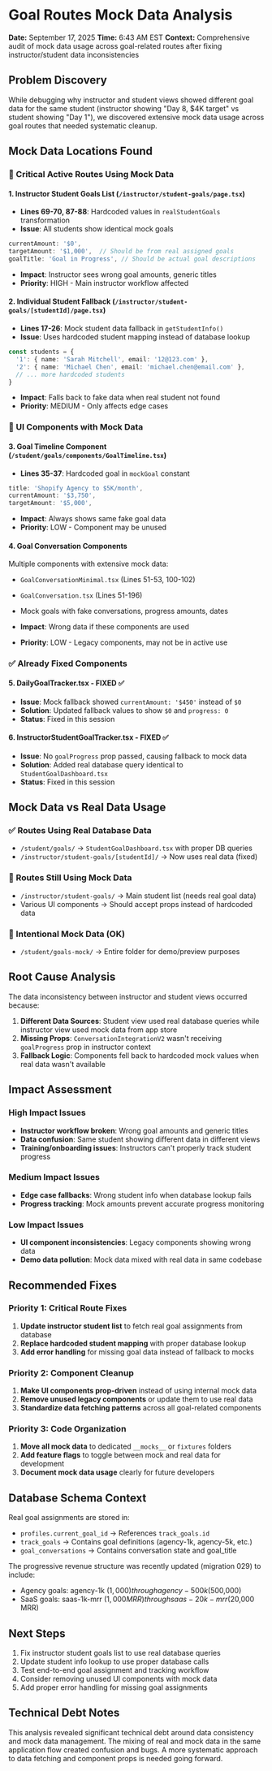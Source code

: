 # Goal Routes Mock Data Analysis

**Date:** September 17, 2025
**Time:** 6:43 AM EST
**Context:** Comprehensive audit of mock data usage across goal-related routes after fixing instructor/student data inconsistencies

## Problem Discovery

While debugging why instructor and student views showed different goal data for the same student (instructor showing "Day 8, $4K target" vs student showing "Day 1"), we discovered extensive mock data usage across goal routes that needed systematic cleanup.

## Mock Data Locations Found

### 🚨 Critical Active Routes Using Mock Data

#### 1. **Instructor Student Goals List** (`/instructor/student-goals/page.tsx`)
- **Lines 69-70, 87-88**: Hardcoded values in `realStudentGoals` transformation
- **Issue**: All students show identical mock goals
```typescript
currentAmount: '$0',
targetAmount: '$1,000',  // Should be from real assigned goals
goalTitle: 'Goal in Progress', // Should be actual goal descriptions
```
- **Impact**: Instructor sees wrong goal amounts, generic titles
- **Priority**: HIGH - Main instructor workflow affected

#### 2. **Individual Student Fallback** (`/instructor/student-goals/[studentId]/page.tsx`)
- **Lines 17-26**: Mock student data fallback in `getStudentInfo()`
- **Issue**: Uses hardcoded student mapping instead of database lookup
```typescript
const students = {
  '1': { name: 'Sarah Mitchell', email: '12@123.com' },
  '2': { name: 'Michael Chen', email: 'michael.chen@email.com' },
  // ... more hardcoded students
}
```
- **Impact**: Falls back to fake data when real student not found
- **Priority**: MEDIUM - Only affects edge cases

### 🎨 UI Components with Mock Data

#### 3. **Goal Timeline Component** (`/student/goals/components/GoalTimeline.tsx`)
- **Lines 35-37**: Hardcoded goal in `mockGoal` constant
```typescript
title: 'Shopify Agency to $5K/month',
currentAmount: '$3,750',
targetAmount: '$5,000',
```
- **Impact**: Always shows same fake goal data
- **Priority**: LOW - Component may be unused

#### 4. **Goal Conversation Components**
Multiple components with extensive mock data:
- `GoalConversationMinimal.tsx` (Lines 51-53, 100-102)
- `GoalConversation.tsx` (Lines 51-196)
- Mock goals with fake conversations, progress amounts, dates

- **Impact**: Wrong data if these components are used
- **Priority**: LOW - Legacy components, may not be in active use

### ✅ Already Fixed Components

#### 5. **DailyGoalTracker.tsx** - FIXED ✅
- **Issue**: Mock fallback showed `currentAmount: '$450'` instead of `$0`
- **Solution**: Updated fallback values to show `$0` and `progress: 0`
- **Status**: Fixed in this session

#### 6. **InstructorStudentGoalTracker.tsx** - FIXED ✅
- **Issue**: No `goalProgress` prop passed, causing fallback to mock data
- **Solution**: Added real database query identical to `StudentGoalDashboard.tsx`
- **Status**: Fixed in this session

## Mock Data vs Real Data Usage

### ✅ Routes Using Real Database Data
- `/student/goals/` → `StudentGoalDashboard.tsx` with proper DB queries
- `/instructor/student-goals/[studentId]/` → Now uses real data (fixed)

### 🚨 Routes Still Using Mock Data
- `/instructor/student-goals/` → Main student list (needs real goal data)
- Various UI components → Should accept props instead of hardcoded data

### 🧪 Intentional Mock Data (OK)
- `/student/goals-mock/` → Entire folder for demo/preview purposes

## Root Cause Analysis

The data inconsistency between instructor and student views occurred because:

1. **Different Data Sources**: Student view used real database queries while instructor view used mock data from app store
2. **Missing Props**: `ConversationIntegrationV2` wasn't receiving `goalProgress` prop in instructor context
3. **Fallback Logic**: Components fell back to hardcoded mock values when real data wasn't available

## Impact Assessment

### High Impact Issues
- **Instructor workflow broken**: Wrong goal amounts and generic titles
- **Data confusion**: Same student showing different data in different views
- **Training/onboarding issues**: Instructors can't properly track student progress

### Medium Impact Issues
- **Edge case fallbacks**: Wrong student info when database lookup fails
- **Progress tracking**: Mock amounts prevent accurate progress monitoring

### Low Impact Issues
- **UI component inconsistencies**: Legacy components showing wrong data
- **Demo data pollution**: Mock data mixed with real data in same codebase

## Recommended Fixes

### Priority 1: Critical Route Fixes
1. **Update instructor student list** to fetch real goal assignments from database
2. **Replace hardcoded student mapping** with proper database lookup
3. **Add error handling** for missing goal data instead of fallback to mocks

### Priority 2: Component Cleanup
1. **Make UI components prop-driven** instead of using internal mock data
2. **Remove unused legacy components** or update them to use real data
3. **Standardize data fetching patterns** across all goal-related components

### Priority 3: Code Organization
1. **Move all mock data** to dedicated `__mocks__` or `fixtures` folders
2. **Add feature flags** to toggle between mock and real data for development
3. **Document mock data usage** clearly for future developers

## Database Schema Context

Real goal assignments are stored in:
- `profiles.current_goal_id` → References `track_goals.id`
- `track_goals` → Contains goal definitions (agency-1k, agency-5k, etc.)
- `goal_conversations` → Contains conversation state and goal_title

The progressive revenue structure was recently updated (migration 029) to include:
- Agency goals: agency-1k ($1,000) through agency-500k ($500,000)
- SaaS goals: saas-1k-mrr ($1,000 MRR) through saas-20k-mrr ($20,000 MRR)

## Next Steps

1. Fix instructor student goals list to use real database queries
2. Update student info lookup to use proper database calls
3. Test end-to-end goal assignment and tracking workflow
4. Consider removing unused UI components with mock data
5. Add proper error handling for missing goal assignments

## Technical Debt Notes

This analysis revealed significant technical debt around data consistency and mock data management. The mixing of real and mock data in the same application flow created confusion and bugs. A more systematic approach to data fetching and component props is needed going forward.